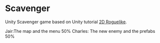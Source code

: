 # Scavenger
Unity Scavenger game based on Unity tutorial [2D Roguelike](https://learn.unity.com/project/2d-roguelike-tutorial?uv=5.x).

Jair:The map and the menu 50%
Charles: The new enemy and the prefabs  50%
